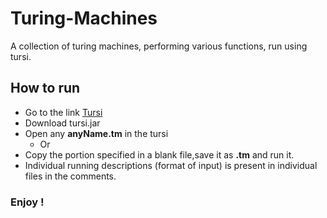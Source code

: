 # Turing-Machines

A collection of turing machines, performing various functions, run using tursi.

## How to run

* Go to the link [Tursi](https://schaetzc.github.io/tursi/downloads.html)
* Download tursi.jar 
* Open any __anyName.tm__ in the tursi 
    - Or 
* Copy the portion specified in a blank file,save it as __.tm__ and run it.
* Individual running descriptions (format of input) is present in individual files in the comments.

### Enjoy !
